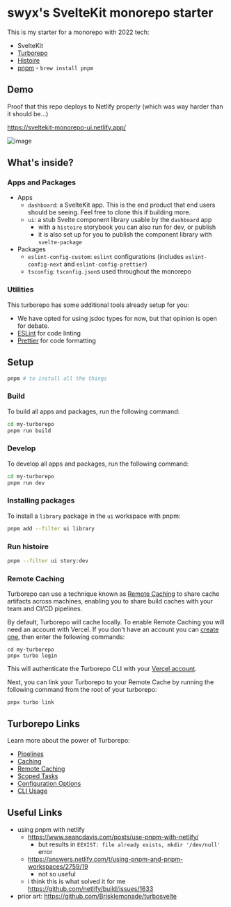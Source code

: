 # swyx's SvelteKit monorepo starter

This is my starter for a monorepo with 2022 tech:

- SvelteKit
- [Turborepo](https://www.swyx.io/turborepo-why) 
- [Histoire](https://histoire.dev/)
- [pnpm](https://pnpm.io) - `brew install pnpm`

## Demo

Proof that this repo deploys to Netlify properly (which was way harder than it should be...)

https://sveltekit-monorepo-ui.netlify.app/

![image](https://user-images.githubusercontent.com/6764957/187062740-f908ebd6-66d2-43c0-a84c-0ea5b330e153.png)



## What's inside?

### Apps and Packages

- Apps
  - `dashboard`: a SvelteKit app. This is the end product that end users should be seeing. Feel free to clone this if building more.
  - `ui`: a stub Svelte component library usable by the `dashboard` app
    - with a `histoire` storybook you can also run for dev, or publish
    - it is also set up for you to publish the component library with `svelte-package`
- Packages
  - `eslint-config-custom`: `eslint` configurations (includes `eslint-config-next` and `eslint-config-prettier`)
  - `tsconfig`: `tsconfig.json`s used throughout the monorepo

### Utilities

This turborepo has some additional tools already setup for you:

- We have opted for using jsdoc types for now, but that opinion is open for debate.
- [ESLint](https://eslint.org/) for code linting
- [Prettier](https://prettier.io) for code formatting

## Setup

```bash
pnpm # to install all the things
```

### Build

To build all apps and packages, run the following command:

```bash
cd my-turborepo
pnpm run build
```

### Develop

To develop all apps and packages, run the following command:

```bash
cd my-turborepo
pnpm run dev
```

### Installing packages

To install a `library` package in the `ui` workspace with pnpm:

```bash
pnpm add --filter ui library
```

### Run histoire

```bash
pnpm --filter ui story:dev
```

### Remote Caching

Turborepo can use a technique known as [Remote Caching](https://turborepo.org/docs/core-concepts/remote-caching) to share cache artifacts across machines, enabling you to share build caches with your team and CI/CD pipelines.

By default, Turborepo will cache locally. To enable Remote Caching you will need an account with Vercel. If you don't have an account you can [create one](https://vercel.com/signup), then enter the following commands:

```
cd my-turborepo
pnpx turbo login
```

This will authenticate the Turborepo CLI with your [Vercel account](https://vercel.com/docs/concepts/personal-accounts/overview).

Next, you can link your Turborepo to your Remote Cache by running the following command from the root of your turborepo:

```
pnpx turbo link
```

## Turborepo Links

Learn more about the power of Turborepo:

- [Pipelines](https://turborepo.org/docs/core-concepts/pipelines)
- [Caching](https://turborepo.org/docs/core-concepts/caching)
- [Remote Caching](https://turborepo.org/docs/core-concepts/remote-caching)
- [Scoped Tasks](https://turborepo.org/docs/core-concepts/scopes)
- [Configuration Options](https://turborepo.org/docs/reference/configuration)
- [CLI Usage](https://turborepo.org/docs/reference/command-line-reference)

## Useful Links

- using pnpm with netlify
  - https://www.seancdavis.com/posts/use-pnpm-with-netlify/
    - but results in `EEXIST: file already exists, mkdir '/dev/null'` error
  - https://answers.netlify.com/t/using-pnpm-and-pnpm-workspaces/2759/19
    - not so useful
  - i think this is what solved it for me https://github.com/netlify/build/issues/1633
- prior art: https://github.com/Brisklemonade/turbosvelte